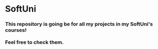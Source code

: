 # SoftUni

### This repository is going be for all my projects in my SoftUni's courses! <br> <br> Feel free to check them.
